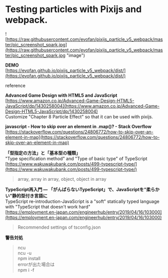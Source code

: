 # Testing particles with Pixijs and webpack.  

![https://raw.githubusercontent.com/evofan/pixijs_particle_v5_webpack/master/pic_screenshot_spark.jpg](https://raw.githubusercontent.com/evofan/pixijs_particle_v5_webpack/master/pic_screenshot_spark.jpg "image")  

**DEMO**  
[https://evofan.github.io/pixijs_particle_v5_webpack/dist/](https://evofan.github.io/pixijs_particle_v5_webpack/dist/)  

reference  

**Advanced Game Design with HTML5 and JavaScript**  
[https://www.amazon.co.jp/Advanced-Game-Design-HTML5-JavaScript/dp/1430258004](https://www.amazon.co.jp/Advanced-Game-Design-HTML5-JavaScript/dp/1430258004)  
Customize "Chapter 8 Particle Effect" so that it can be used with pixijs.  

**javascript - How to skip over an element in .map()? - Stack Overflow**  
[https://stackoverflow.com/questions/24806772/how-to-skip-over-an-element-in-map](https://stackoverflow.com/questions/24806772/how-to-skip-over-an-element-in-map)  

**「型指定の方法」と「基本型の種類」**  
"Type specification method" and "Type of basic type" of TypeScript  
[https://www.wakuwakubank.com/posts/499-typescript-type/](https://www.wakuwakubank.com/posts/499-typescript-type/)  
>array, array in array, object, object in array  

**TypeScript再入門 ― 「がんばらないTypeScript」で、JavaScriptを“柔らかい”静的型付き言語に**  
TypeScript re-introduction-JavaScript is a "soft" statically typed language with "TypeScript that doesn't work hard"  
[https://employment.en-japan.com/engineerhub/entry/2019/04/16/103000](https://employment.en-japan.com/engineerhub/entry/2019/04/16/103000)  
>Recommended settings of tsconfig.json  

**警告対処**  
> ncu  
> ncu -u  
> npm install  
errorが出た場合は  
> npm i -f
